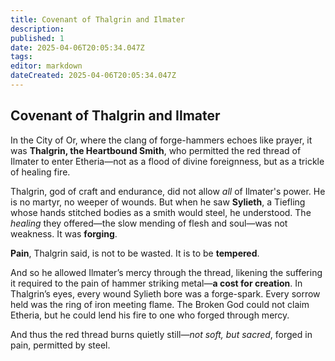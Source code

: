 ```yaml
---
title: Covenant of Thalgrin and Ilmater
description: 
published: 1
date: 2025-04-06T20:05:34.047Z
tags: 
editor: markdown
dateCreated: 2025-04-06T20:05:34.047Z
---
```


## Covenant of Thalgrin and Ilmater

In the City of Or, where the clang of forge-hammers echoes like prayer, it was **Thalgrin, the Heartbound Smith**, who permitted the red thread of Ilmater to enter Etheria—not as a flood of divine foreignness, but as a trickle of healing fire.

Thalgrin, god of craft and endurance, did not allow *all* of Ilmater's power. He is no martyr, no weeper of wounds. But when he saw **Sylieth**, a Tiefling whose hands stitched bodies as a smith would steel, he understood. The *healing* they offered—the slow mending of flesh and soul—was not weakness. It was **forging**.

**Pain**, Thalgrin said, is not to be wasted. It is to be **tempered**.

And so he allowed Ilmater’s mercy through the thread, likening the suffering it required to the pain of hammer striking metal—**a cost for creation**. In Thalgrin’s eyes, every wound Sylieth bore was a forge-spark. Every sorrow held was the ring of iron meeting flame. The Broken God could not claim Etheria, but he could lend his fire to one who forged through mercy.

And thus the red thread burns quietly still—*not soft, but sacred*, forged in pain, permitted by steel.